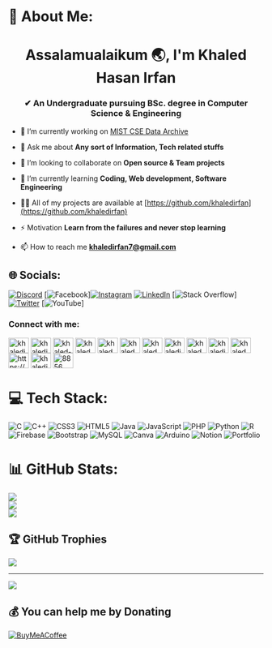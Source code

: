 # 💫 About Me:
<h1 align="center">Assalamualaikum 🌏, I'm Khaled Hasan Irfan</h1>
<h3 align="center">✔ An Undergraduate pursuing BSc. degree in Computer Science & Engineering</h3>

- 🔭 I’m currently working on [MIST CSE Data Archive](https://github.com/nurshatfateh/CSE_Archive_New)

- 💬 Ask me about **Any sort of Information, Tech related stuffs**

- 👯 I’m looking to collaborate on **Open source & Team projects**

- 🌱 I’m currently learning **Coding, Web development, Software Engineering**

- 👨‍💻 All of my projects are available at [https://github.com/khaledirfan](https://github.com/khaledirfan)

- ⚡ Motivation **Learn from the failures and never stop learning**

- 📫 How to reach me **khaledirfan7@gmail.com**


## 🌐 Socials:
[![Discord](https://img.shields.io/badge/Discord-%237289DA.svg?logo=discord&logoColor=white)](htttps://discord.gg/khaled_irfan#8856) [![Facebook](https://img.shields.io/badge/Facebook-%231877F2.svg?logo=Facebook&logoColor=white)][![Instagram](https://img.shields.io/badge/Instagram-%23E4405F.svg?logo=Instagram&logoColor=white)](https://instagram.com/khaled_irfan_ayaz) [![LinkedIn](https://img.shields.io/badge/LinkedIn-%230077B5.svg?logo=linkedin&logoColor=white)](https://linkedin.com/in/khaled-hasan-5009771a1) [![Stack Overflow](https://img.shields.io/badge/-Stackoverflow-FE7A16?logo=stack-overflow&logoColor=white)] [![Twitter](https://img.shields.io/badge/Twitter-%231DA1F2.svg?logo=Twitter&logoColor=white)](https://twitter.com/khaledirfan19) [![YouTube](https://img.shields.io/badge/YouTube-%23FF0000.svg?logo=YouTube&logoColor=white)]
<h3 align="left">Connect with me:</h3>
<p align="left">
<a href="https://codepen.io/khaledirfan" target="blank"><img align="center" src="https://raw.githubusercontent.com/rahuldkjain/github-profile-readme-generator/master/src/images/icons/Social/codepen.svg" alt="khaledirfan" height="30" width="40" /></a>
<a href="https://twitter.com/khaledirfan19" target="blank"><img align="center" src="https://raw.githubusercontent.com/rahuldkjain/github-profile-readme-generator/master/src/images/icons/Social/twitter.svg" alt="khaledirfan19" height="30" width="40" /></a>
<a href="https://linkedin.com/in/khaled-hasan-5009771a1" target="blank"><img align="center" src="https://raw.githubusercontent.com/rahuldkjain/github-profile-readme-generator/master/src/images/icons/Social/linked-in-alt.svg" alt="khaled-hasan-5009771a1" height="30" width="40" /></a>
<a href="https://stackoverflow.com/users/khaled hasan irfan 19" target="blank"><img align="center" src="https://raw.githubusercontent.com/rahuldkjain/github-profile-readme-generator/master/src/images/icons/Social/stack-overflow.svg" alt="khaled hasan irfan 19" height="30" width="40" /></a>
<a href="https://fb.com/khaled hasan irfan (ayaz)" target="blank"><img align="center" src="https://raw.githubusercontent.com/rahuldkjain/github-profile-readme-generator/master/src/images/icons/Social/facebook.svg" alt="khaled hasan irfan (ayaz)" height="30" width="40" /></a>
<a href="https://instagram.com/khaled_irfan_ayaz" target="blank"><img align="center" src="https://raw.githubusercontent.com/rahuldkjain/github-profile-readme-generator/master/src/images/icons/Social/instagram.svg" alt="khaled_irfan_ayaz" height="30" width="40" /></a>
<a href="https://www.youtube.com/c/khaled hasan irfan 19" target="blank"><img align="center" src="https://raw.githubusercontent.com/rahuldkjain/github-profile-readme-generator/master/src/images/icons/Social/youtube.svg" alt="khaled hasan irfan 19" height="30" width="40" /></a>
<a href="https://www.codechef.com/users/khaledirfan" target="blank"><img align="center" src="https://cdn.jsdelivr.net/npm/simple-icons@3.1.0/icons/codechef.svg" alt="khaledirfan" height="30" width="40" /></a>
<a href="https://www.hackerrank.com/khaled_irfan" target="blank"><img align="center" src="https://raw.githubusercontent.com/rahuldkjain/github-profile-readme-generator/master/src/images/icons/Social/hackerrank.svg" alt="khaled_irfan" height="30" width="40" /></a>
<a href="https://codeforces.com/profile/khaledirfan" target="blank"><img align="center" src="https://raw.githubusercontent.com/rahuldkjain/github-profile-readme-generator/master/src/images/icons/Social/codeforces.svg" alt="khaledirfan" height="30" width="40" /></a>
<a href="https://www.leetcode.com/khaled_irfan" target="blank"><img align="center" src="https://raw.githubusercontent.com/rahuldkjain/github-profile-readme-generator/master/src/images/icons/Social/leet-code.svg" alt="khaled_irfan" height="30" width="40" /></a>
<a href="https://auth.geeksforgeeks.org/user/https://auth.geeksforgeeks.org/edit-profile.php" target="blank"><img align="center" src="https://raw.githubusercontent.com/rahuldkjain/github-profile-readme-generator/master/src/images/icons/Social/geeks-for-geeks.svg" alt="https://auth.geeksforgeeks.org/edit-profile.php" height="30" width="40" /></a>
<a href="https://www.topcoder.com/members/khaledirfan" target="blank"><img align="center" src="https://raw.githubusercontent.com/rahuldkjain/github-profile-readme-generator/master/src/images/icons/Social/topcoder.svg" alt="khaledirfan" height="30" width="40" /></a>
<a href="https://discord.gg/8856" target="blank"><img align="center" src="https://raw.githubusercontent.com/rahuldkjain/github-profile-readme-generator/master/src/images/icons/Social/discord.svg" alt="8856" height="30" width="40" /></a>
</p>

# 💻 Tech Stack:
![C](https://img.shields.io/badge/c-%2300599C.svg?style=for-the-badge&logo=c&logoColor=white) ![C++](https://img.shields.io/badge/c++-%2300599C.svg?style=for-the-badge&logo=c%2B%2B&logoColor=white) ![CSS3](https://img.shields.io/badge/css3-%231572B6.svg?style=for-the-badge&logo=css3&logoColor=white) ![HTML5](https://img.shields.io/badge/html5-%23E34F26.svg?style=for-the-badge&logo=html5&logoColor=white) ![Java](https://img.shields.io/badge/java-%23ED8B00.svg?style=for-the-badge&logo=java&logoColor=white) ![JavaScript](https://img.shields.io/badge/javascript-%23323330.svg?style=for-the-badge&logo=javascript&logoColor=%23F7DF1E) ![PHP](https://img.shields.io/badge/php-%23777BB4.svg?style=for-the-badge&logo=php&logoColor=white) ![Python](https://img.shields.io/badge/python-3670A0?style=for-the-badge&logo=python&logoColor=ffdd54) ![R](https://img.shields.io/badge/r-%23276DC3.svg?style=for-the-badge&logo=r&logoColor=white) ![Firebase](https://img.shields.io/badge/firebase-%23039BE5.svg?style=for-the-badge&logo=firebase) ![Bootstrap](https://img.shields.io/badge/bootstrap-%23563D7C.svg?style=for-the-badge&logo=bootstrap&logoColor=white) ![MySQL](https://img.shields.io/badge/mysql-%2300f.svg?style=for-the-badge&logo=mysql&logoColor=white) ![Canva](https://img.shields.io/badge/Canva-%2300C4CC.svg?style=for-the-badge&logo=Canva&logoColor=white) ![Arduino](https://img.shields.io/badge/-Arduino-00979D?style=for-the-badge&logo=Arduino&logoColor=white) ![Notion](https://img.shields.io/badge/Notion-%23000000.svg?style=for-the-badge&logo=notion&logoColor=white) ![Portfolio](https://img.shields.io/badge/Portfolio-%23000000.svg?style=for-the-badge&logo=firefox&logoColor=#FF7139)
# 📊 GitHub Stats:
![](https://github-readme-stats.vercel.app/api?username=khaledirfan&theme=react&hide_border=false&include_all_commits=true&count_private=true)<br/>
![](https://github-readme-streak-stats.herokuapp.com/?user=khaledirfan&theme=react&hide_border=false)<br/>
![](https://github-readme-stats.vercel.app/api/top-langs/?username=khaledirfan&theme=react&hide_border=false&include_all_commits=true&count_private=true&layout=compact)

## 🏆 GitHub Trophies
![](https://github-profile-trophy.vercel.app/?username=khaledirfan&theme=darkhub&no-frame=false&no-bg=false&margin-w=4)




---
[![](https://visitcount.itsvg.in/api?id=khaledirfan&icon=2&color=1)](https://visitcount.itsvg.in)

  ## 💰 You can help me by Donating
  [![BuyMeACoffee](https://img.shields.io/badge/Buy%20Me%20a%20Coffee-ffdd00?style=for-the-badge&logo=buy-me-a-coffee&logoColor=black)](https://buymeacoffee.com/khaledirfan) 

  <!-- Proudly created with GPRM ( https://gprm.itsvg.in ) -->
  
